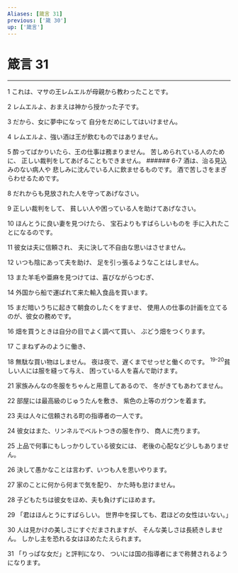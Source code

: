 ```yaml
---
Aliases: [箴言 31]
previous: ['箴 30']
up: ['箴言']
---
```

# 箴言 31

***




1 
これは、マサの王レムエルが母親から教わったことです。 



2 
レムエルよ、おまえは神から授かった子です。 



3 
だから、女に夢中になって 自分をだめにしてはいけません。 



4 
レムエルよ、強い酒は王が飲むものではありません。 



5 
酔ってばかりいたら、王の仕事は務まりません。 苦しめられている人のために、 正しい裁判をしてあげることもできません。 ###### 6-7 酒は、治る見込みのない病人や 悲しみに沈んでいる人に飲ませるものです。 酒で苦しさをまぎらわせるためです。 



8 
だれからも見放された人を守ってあげなさい。 



9 
正しい裁判をして、 貧しい人や困っている人を助けてあげなさい。 



10 
ほんとうに良い妻を見つけたら、 宝石よりもすばらしいものを 手に入れたことになるのです。 



11 
彼女は夫に信頼され、 夫に決して不自由な思いはさせません。 



12 
いつも陰にあって夫を助け、 足を引っ張るようなことはしません。 



13 
また羊毛や亜麻を見つけては、喜びながらつむぎ、 



14 
外国から船で運ばれて来た輸入食品を買います。 



15 
まだ暗いうちに起きて朝食のしたくをすませ、 使用人の仕事の計画を立てるのが、彼女の務めです。 



16 
畑を買うときは自分の目でよく調べて買い、 ぶどう畑をつくります。 



17 
こまねずみのように働き、 



18 
無駄な買い物はしません。 夜は夜で、遅くまでせっせと働くのです。 <sup class="versenum">19-20</sup>貧しい人には服を縫って与え、 困っている人を喜んで助けます。 



21 
家族みんなの冬服をちゃんと用意してあるので、 冬がきてもあわてません。 



22 
部屋には最高級のじゅうたんを敷き、 紫色の上等のガウンを着ます。 



23 
夫は人々に信頼される町の指導者の一人です。 



24 
彼女はまた、リンネルでベルトつきの服を作り、 商人に売ります。 



25 
上品で何事にもしっかりしている彼女には、 老後の心配など少しもありません。 



26 
決して愚かなことは言わず、いつも人を思いやります。 



27 
家のことに何から何まで気を配り、 かた時も怠けません。 



28 
子どもたちは彼女をほめ、夫も負けずにほめます。 



29 
「君はほんとうにすばらしい。 世界中を探しても、君ほどの女性はいない。」 



30 
人は見かけの美しさにすぐだまされますが、 そんな美しさは長続きしません。 しかし主を恐れる女はほめたたえられます。 



31 
「りっぱな女だ」と評判になり、 ついには国の指導者にまで称賛されるようになります。

